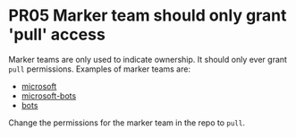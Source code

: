 # PR05 Marker team should only grant 'pull' access

Marker teams are only used to indicate ownership. It should only ever grant
`pull` permissions. Examples of marker teams are:

* [microsoft](https://github.com/orgs/dotnet/teams/microsoft)
* [microsoft-bots](https://github.com/orgs/dotnet/teams/microsoft-bots)
* [bots](https://github.com/orgs/dotnet/teams/bots)

Change the permissions for the marker team in the repo to `pull`.
